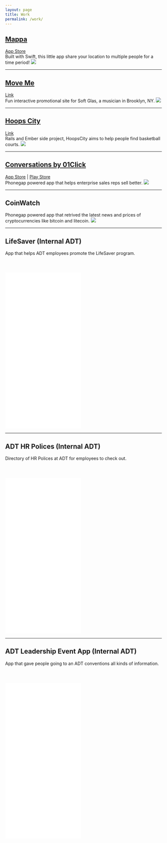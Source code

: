 ```yaml
---
layout: page
title: Work
permalink: /work/
---
```


<h2 class="h2-link"><a href="http://www.01click.net/">Mappa</a></h2>

<div class="subheader-links">
  <a href="https://itunes.apple.com/us/app/mappa/id931699397?mt=8">App Store</a>
</div>
Built with Swift, this little app share your location to multiple people for a time period!
<img class="work-screenshot" src="{{ site.baseurl }}/images/mappa.png">

<hr>

<h2 class="h2-link"><a href="http://moveme.softglas.com/">Move Me</a></h2>

<div class="subheader-links">
  <a href="http://moveme.softglas.com/">Link</a>
</div>
Fun interactive promotional site for Soft Glas, a musician  in Brooklyn, NY.
<img class="work-screenshot" src="{{ site.baseurl }}/images/move-me.png">

<hr>

<h2 class="h2-link"><a href="http://hoops.city/">Hoops City</a></h2>

<div class="subheader-links">
  <a href="http://hoops.city/">Link</a>
</div>
Rails and Ember side project, HoopsCity aims to help people find basketball courts.
<img class="work-screenshot" src="{{ site.baseurl }}/images/hoopscity.png">

<hr>

<h2 class="h2-link"><a href="http://www.01click.net/">Conversations by 01Click</a></h2>

<div class="subheader-links">
  <a href="https://itunes.apple.com/us/app/conversations-by-01click/id733144765?mt=8">App Store</a> | <a href="https://play.google.com/store/apps/details?id=net.zero1Click.conversations&hl=en">Play Store</a>
</div>
Phonegap powered app that helps enterprise sales reps sell better.
<img class="work-screenshot" src="{{ site.baseurl }}/images/conversations_01click.png">

<hr>

<h2 class="h2-link">CoinWatch</h2>
<!-- <div class="subheader-links">
  <a href="https://itunes.apple.com/us/app/coinwatch/id646583472?mt=8">App Store</a>
</div> -->
Phonegap powered app that retrived the latest news and prices of cryptocurrencies like bitcoin and litecoin.
<img class="work-screenshot" src="{{ site.baseurl }}/images/coinwatch.png">


<hr>

<h2 class="h2-link">LifeSaver (Internal ADT)</h2>

App that helps ADT employees promote the LifeSaver program.

<iframe style="margin-top: 40px;" src="//player.vimeo.com/video/65975837" width="244" height="500" frameborder="0" webkitallowfullscreen mozallowfullscreen allowfullscreen></iframe>


<hr>

<h2 class="h2-link">ADT HR Polices (Internal ADT)</h2>

Directory of HR Polices at ADT for employees to check out.

<iframe style="margin-top: 40px;" src="//player.vimeo.com/video/65975473" width="244" height="500" frameborder="0" webkitallowfullscreen mozallowfullscreen allowfullscreen></iframe>


<hr>

<h2 class="h2-link">ADT Leadership Event App (Internal ADT)</h2>

App that gave people going to an ADT conventions all kinds of information.

<iframe style="margin-top: 40px;" src="//player.vimeo.com/video/65975836" width="244" height="500" frameborder="0" webkitallowfullscreen mozallowfullscreen allowfullscreen></iframe>
